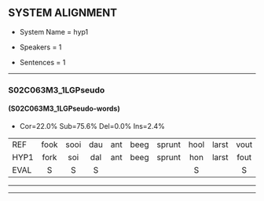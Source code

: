 
## SYSTEM ALIGNMENT

- System Name = hyp1

- Speakers = 1

- Sentences = 1

---

### S02C063M3_1LGPseudo

#### (S02C063M3_1LGPseudo-words)

- Cor=22.0%	Sub=75.6%	Del=0.0%	Ins=2.4%

|  |  |  |  |  |  |  |  |  |  |  |  |  |  |  |  |  |  |  |  |  |  |  |  |  |  |  |  |  |  |  |  |  |  |  |  |  |  |  |  |  |  |
|:--- |:---:|:---:|:---:|:---:|:---:|:---:|:---:|:---:|:---:|:---:|:---:|:---:|:---:|:---:|:---:|:---:|:---:|:---:|:---:|:---:|:---:|:---:|:---:|:---:|:---:|:---:|:---:|:---:|:---:|:---:|:---:|:---:|:---:|:---:|:---:|:---:|:---:|:---:|:---:|:---:|:---:|
| REF | fook | sooi | dau | ant | beeg | sprunt | hool | larst | vout | zwoei | fam | rachts | vaap |  | sprieuw | keng | swoers | doer | plirt | jien | blard | guul | hoekt | neeuw | noork | vid | zans | leum | haans | spaai | sjalt | heik | sank | roen | frijk | eem | schard | grek | dron | snaaf | stuid |
| HYP1 | fork | soi | dal | ant | beeg | sprunt | hon | larst | fout | soi | van | gracht | vaap | spreel | ken | 's | woord | door | plirt | geen | plart | geun | hookt | neew | nor | vit | sans | lun | hans | sp | shild | hek | sank | roon | frijk | één | sart | gek | dron | snaf | stuit |
| EVAL | S | S | S |  |  |  | S |  | S | S | S | S |  | I | S | S | S | S |  | S | S | S | S | S | S | S | S | S | S | S | S | S |  | S |  | S | S | S |  | S | S |
---

---
